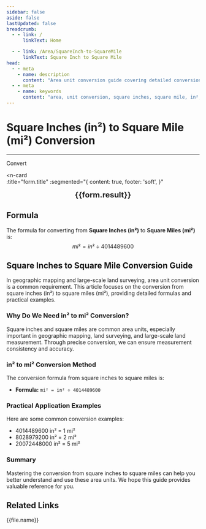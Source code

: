```yaml
---
sidebar: false
aside: false
lastUpdated: false
breadcrumb:
  - - link: /
      linkText: Home

  - - link: /Area/SquareInch-to-SquareMile
      linkText: Square Inch to Square Mile
head:
  - - meta
    - name: description
      content: "Area unit conversion guide covering detailed conversion formulas and explanations from square inches (in²) to square miles (mi²)."
  - - meta
    - name: keywords
      content: "area, unit conversion, square inches, square mile, in², mi², square inches to square mile, area conversion guide, square inches to mi² conversion, in² to mi² conversion, square inches to square mile, inch square to square mile, square inches square mile converter, in² to mi², square inches convert square mile, inch square to square mile, square inches to square mile conversion, in² square mile conversion, square inches square mile calculation, inch square square mile conversion, square inches convert square mile, in² to square mile, square inches square mile converter, inch square to square mile conversion, square inches square mile conversion formula, in² convert square mile, square inches to square mile calculation, inch square convert square mile, square inches square mile conversion table, in² square mile conversion, square inches to square mile calculation, inch square square mile conversion, square inches to square mile conversion tool, in² to square mile conversion, square inches square mile unit conversion, area conversion"
---
```

# Square Inches (in²) to Square Mile (mi²) Conversion
---
<script setup>
import { onMounted, reactive, inject, ref } from 'vue'
import { NButton, NForm, NFormItem, NInput, NInputNumber, NSelect, NCard, useMessage,NGrid ,NGi } from 'naive-ui'
import { defineClientComponent } from 'vitepress'
import { Area } from '../files';
const seoKey = [
  'square inches to square mile conversion',
  'in² to mi² conversion',
  'square inches to square mile',
  'inch square to square mile',
  'square inches square mile converter',
  'in² to mi²',
  'square inches convert square mile',
  'inch square to square mile',
  'square inches to square mile conversion',
  'in² square mile conversion',
  'square inches square mile calculation',
  'inch square square mile conversion',
  'square inches convert square mile',
  'in² to square mile',
  'square inches square mile converter',
  'inch square to square mile conversion',
  'square inches square mile conversion formula',
  'in² convert square mile',
  'square inches to square mile calculation',
  'inch square convert square mile',
  'square inches square mile conversion table',
  'in² square mile conversion',
  'square inches to square mile calculation',
  'inch square square mile conversion',
  'square inches to square mile conversion tool',
  'in² to square mile conversion',
  'square inches square mile unit conversion',
  'area conversion'
]
const convert = inject('convert')

const form = reactive({
  number: null,
  result: '',
})

const convertHandler = () => {
  if (form.number !== null && !isNaN(form.number)) {
    const convertedValue = parseFloat(form.number) / 4014489600
    form.result = `${form.number}in² = ${convertedValue.toFixed(12)}mi²`
  } else {
    form.result = 'Please enter a valid number.'
  }
}
</script>

<n-form size="large" :model="form">
  <n-form-item label="Square Inches (in²)">
    <n-input-number v-model:value="form.number" placeholder="Enter square inches" style="width: 100%" />
  </n-form-item>
  <n-form-item>
    <n-button type="info" @click="convertHandler" block>Convert</n-button>
  </n-form-item>
</n-form>

<n-card  
  :title="form.title"
  :segmented="{
    content: true,
    footer: 'soft',
  }"
>
  <div  style="text-align:center;font-size:20px;">
    <strong>{{form.result}}</strong>
  </div>
    <template #footer>
    <div>
      <span v-for="item of seoKey">{{item}}, </span>
    </div>
  </template>
</n-card>

## Formula

The formula for converting from **Square Inches (in²)** to **Square Miles (mi²)** is:
$$ mi² = in² \div 4014489600 $$

## Square Inches to Square Mile Conversion Guide

In geographic mapping and large-scale land surveying, area unit conversion is a common requirement. This article focuses on the conversion from square inches (in²) to square miles (mi²), providing detailed formulas and practical examples.

### Why Do We Need in² to mi² Conversion?

Square inches and square miles are common area units, especially important in geographic mapping, land surveying, and large-scale land measurement. Through precise conversion, we can ensure measurement consistency and accuracy.

### in² to mi² Conversion Method

The conversion formula from square inches to square miles is:

- **Formula:** `mi² = in² ÷ 4014489600`

### Practical Application Examples

Here are some common conversion examples:

- 4014489600 in² = 1 mi²
- 8028979200 in² = 2 mi²
- 20072448000 in² = 5 mi²

### Summary

Mastering the conversion from square inches to square miles can help you better understand and use these area units. We hope this guide provides valuable reference for you.

## Related Links
<n-grid x-gap="12" :cols="2">
  <n-gi v-for="(file, index) in Area" :key="index">
    <n-button
      text
      tag="a"
      :href="file.path"
      type="info"
    >
      {{file.name}}
    </n-button>
  </n-gi>
</n-grid>
